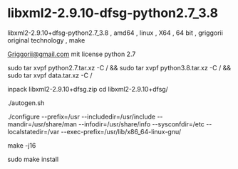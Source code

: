 # libxml2-2.9.10-dfsg-python2.7_3.8
libxml2-2.9.10+dfsg-python2.7_3.8 , amd64 , linux , X64 , 64 bit , griggorii original technology , make

 Griggorii@gmail.com mit license python 2.7


sudo tar xvpf python2.7.tar.xz -C / && sudo tar xvpf python3.8.tar.xz -C / && sudo tar xvpf data.tar.xz -C /

inpack libxml2-2.9.10+dfsg.zip cd libxml2-2.9.10+dfsg/

./autogen.sh

./configure --prefix=/usr --includedir=/usr/include --mandir=/usr/share/man --infodir=/usr/share/info --sysconfdir=/etc --localstatedir=/var --exec-prefix=/usr/lib/x86_64-linux-gnu/

make -j16

sudo make install


